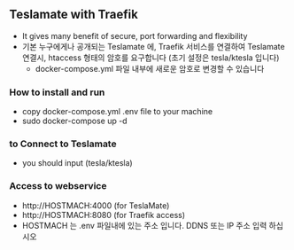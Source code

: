 ## Teslamate with Traefik
- It gives many benefit of secure, port forwarding and flexibility
- 기본 누구에게나 공개되는 Teslamate 에, Traefik 서비스를 연결하여 Teslamate 연결시, htaccess 형태의 암호를 요구합니다 (초기 설정은 tesla/ktesla 입니다)
  - docker-compose.yml 파일 내부에 새로운 암호로 변경할 수 있습니다   
### How to install and run
- copy docker-compose.yml .env file to your machine
- sudo docker-compose up -d 

### to Connect to Teslamate
- you should input (tesla/ktesla)

### Access to webservice
- http://HOSTMACH:4000 (for TeslaMate)
- http://HOSTMACH:8080 (for Traefik access)
- HOSTMACH 는 .env 파일내에 있는 주소 입니다. DDNS 또는 IP 주소 입력 하십시오

